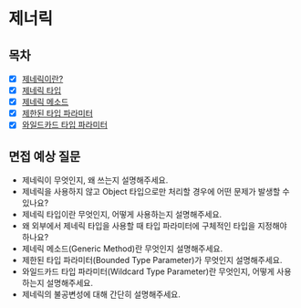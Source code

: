 # 제너릭

## 목차

- [x] [제네릭이란?](https://github.com/2025-cs-study/2025-CS-Study/blob/main/java/13_generics/13.1_generic.md)
- [x] [제네릭 타입](https://github.com/2025-cs-study/2025-CS-Study/blob/main/java/13_generics/13.2_generic_type.md)
- [x] [제네릭 메소드](https://github.com/2025-cs-study/2025-CS-Study/blob/main/java/13_generics/13.3_generic_method.md)
- [x] [제한된 타입 파라미터](https://github.com/2025-cs-study/2025-CS-Study/blob/main/java/13_generics/13.4_bounded_type_parameter.md)
- [x] [와일드카드 타입 파라미터](https://github.com/2025-cs-study/2025-CS-Study/blob/main/java/13_generics/13.5_wildcard_type_parameter.md)

## 면접 예상 질문

- 제네릭이 무엇인지, 왜 쓰는지 설명해주세요.
- 제네릭을 사용하지 않고 Object 타입으로만 처리할 경우에 어떤 문제가 발생할 수 있나요?
- 제네릭 타입이란 무엇인지, 어떻게 사용하는지 설명해주세요.
- 왜 외부에서 제네릭 타입을 사용할 때 타입 파라미터에 구체적인 타입을 지정해야 하나요?
- 제네릭 메소드(Generic Method)란 무엇인지 설명해주세요.
- 제한된 타입 파라미터(Bounded Type Parameter)가 무엇인지 설명해주세요.
- 와일드카드 타입 파라미터(Wildcard Type Parameter)란 무엇인지, 어떻게 사용하는지 설명해주세요.
- 제네릭의 불공변성에 대해 간단히 설명해주세요.
